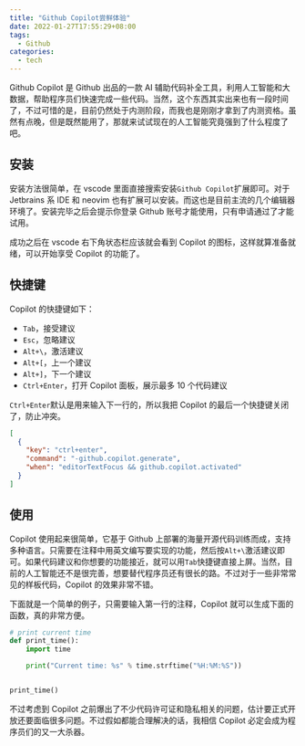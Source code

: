```yaml
---
title: "Github Copilot尝鲜体验"
date: 2022-01-27T17:55:29+08:00
tags:
  - Github
categories:
  - tech
---
```


Github Copilot 是 Github 出品的一款 AI 辅助代码补全工具，利用人工智能和大数据，帮助程序员们快速完成一些代码。当然，这个东西其实出来也有一段时间了，不过可惜的是，目前仍然处于内测阶段，而我也是刚刚才拿到了内测资格。虽然有点晚，但是既然能用了，那就来试试现在的人工智能究竟强到了什么程度了吧。

## 安装

安装方法很简单，在 vscode 里面直接搜索安装`Github Copilot`扩展即可。对于 Jetbrains 系 IDE 和 neovim 也有扩展可以安装。而这也是目前主流的几个编辑器环境了。安装完毕之后会提示你登录 Github 账号才能使用，只有申请通过了才能试用。

成功之后在 vscode 右下角状态栏应该就会看到 Copilot 的图标，这样就算准备就绪，可以开始享受 Copilot 的功能了。

## 快捷键

Copilot 的快捷键如下：

- `Tab`，接受建议
- `Esc`，忽略建议
- `Alt+\`，激活建议
- `Alt+[`，上一个建议
- `Alt+]`，下一个建议
- `Ctrl+Enter`，打开 Copilot 面板，展示最多 10 个代码建议

`Ctrl+Enter`默认是用来输入下一行的，所以我把 Copilot 的最后一个快捷键关闭了，防止冲突。

```json
[
  {
    "key": "ctrl+enter",
    "command": "-github.copilot.generate",
    "when": "editorTextFocus && github.copilot.activated"
  }
]
```

## 使用

Copilot 使用起来很简单，它基于 Github 上部署的海量开源代码训练而成，支持多种语言。只需要在注释中用英文编写要实现的功能，然后按`Alt+\`激活建议即可。如果代码建议和你想要的功能接近，就可以用`Tab`快捷键直接上屏。当然，目前的人工智能还不是很完善，想要替代程序员还有很长的路。不过对于一些非常常见的样板代码，Copilot 的效果非常不错。

下面就是一个简单的例子，只需要输入第一行的注释，Copilot 就可以生成下面的函数，真的非常方便。

```py
# print current time
def print_time():
    import time

    print("Current time: %s" % time.strftime("%H:%M:%S"))


print_time()
```

不过考虑到 Copilot 之前爆出了不少代码许可证和隐私相关的问题，估计要正式开放还要面临很多问题。不过假如都能合理解决的话，我相信 Copilot 必定会成为程序员们的又一大杀器。
